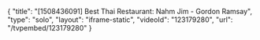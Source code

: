 {
    "title": "[1508436091] Best Thai Restaurant: Nahm Jim - Gordon Ramsay",
    "type": "solo",
    "layout": "iframe-static",
    "videoId": "123179280",
    "url": "\/tvpembed\/123179280"
}
